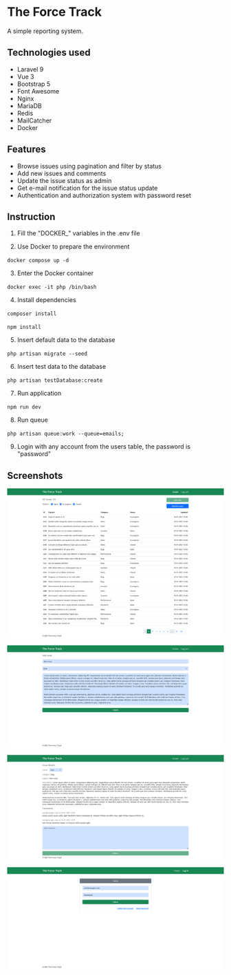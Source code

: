 # The Force Track

A simple reporting system.

## Technologies used

- Laravel 9
- Vue 3
- Bootstrap 5
- Font Awesome
- Nginx
- MariaDB
- Redis
- MailCatcher
- Docker

## Features

- Browse issues using pagination and filter by status
- Add new issues and comments
- Update the issue status as admin
- Get e-mail notification for the issue status update
- Authentication and authorization system with password reset

## Instruction

1. Fill the "DOCKER_" variables in the .env file

2. Use Docker to prepare the environment

<code>docker compose up -d</code>

3. Enter the Docker container

<code>docker exec -it php /bin/bash</code>

4. Install dependencies

<code>composer install</code>

<code>npm install</code>

5. Insert default data to the database

<code>php artisan migrate --seed</code>

6. Insert test data to the database

<code>php artisan testDatabase:create</code>

7. Run application

<code>npm run dev</code>

8. Run queue

<code>php artisan queue:work --queue=emails;</code>

9. Login with any account from the users table, the password is "password"

## Screenshots

![Index page](/screenshots/1.png)

![Add issue](/screenshots/2.png)

![Issue details](/screenshots/3.png)

![Login page](/screenshots/4.png)